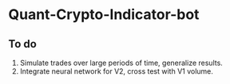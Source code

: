 # Quant-Crypto-Indicator-bot

## To do
1. Simulate trades over large periods of time, generalize results.
2. Integrate neural network for V2, cross test with V1 volume.
